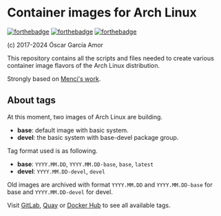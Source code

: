 # Container images for Arch Linux

[![forthebadge](https://forthebadge.com/images/badges/powered-by-black-magic.svg)](https://forthebadge.com)
[![forthebadge](https://forthebadge.com/images/badges/gluten-free.svg)](https://forthebadge.com)
[![forthebadge](https://forthebadge.com/images/badges/works-on-my-machine.svg)](https://forthebadge.com)

(c) 2017-2024 Óscar García Amor

This repository contains all the scripts and files needed to create various
container image flavors of the Arch Linux distribution.

Strongly based on [Menci's work][menci].

[menci]: https://github.com/Menci/docker-archlinuxarm

## About tags

At this moment, two images of Arch Linux are building.

- **base**: default image with basic system.
- **devel**: the basic system with base-devel package group.

Tag format used is as following.

- **base**: `YYYY.MM.DD`, `YYYY.MM.DD-base`, `base`, `latest`
- **devel**: `YYYY.MM.DD-devel`, `devel`

Old images are archived with format `YYYY.MM.DD` and `YYYY.MM.DD-base` for
base and `YYYY.MM.DD-devel` for devel.

Visit [GitLab][gl], [Quay][quay] or [Docker Hub][dh] to see all available
tags.

[gl]: https://gitlab.com/ogarcia/container-archlinux/container_registry
[quay]: https://quay.io/repository/ogarcia/archlinux
[dh]: https://hub.docker.com/r/ogarcia/archlinux/
